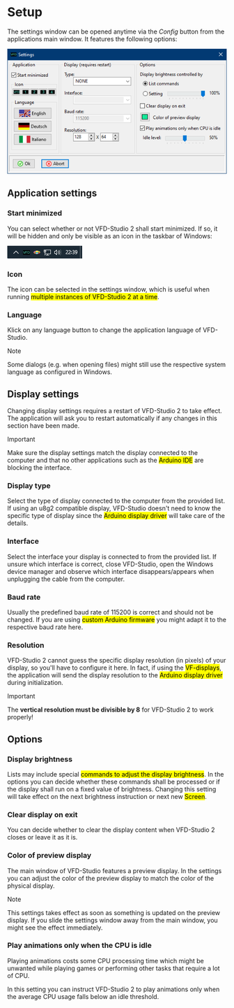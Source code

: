# Setup

The settings window can be opened anytime via the *Config* button from the applications main window. It features the following options:

![Screenshot of the settings window showing the various configuration options.](settings_window.png)

## Application settings

### Start minimized

You can select whether or not VFD-Studio 2 shall start minimized. If so, it will be hidden and only be visible as an icon in the taskbar of Windows:

![Screenshot of a part of a Windows taskbar with the clock and the VFD-Studio icon.](system_tray.png)

### Icon

The icon can be selected in the settings window, which is useful when running <mark>multiple instances of VFD-Studio 2 at a time</mark>.

### Language

Klick on any language button to change the application language of VFD-Studio.

> [!NOTE]
> Some dialogs (e.g. when opening files) might still use the respective system language as configured in Windows.

## Display settings

Changing display settings requires a restart of VFD-Studio 2 to take effect. The application will ask you to restart automatically if any changes in this section have been made.

> [!IMPORTANT]  
> Make sure the display settings match the display connected to the computer and that no other applications such as the <mark>Arduino IDE</mark> are blocking the interface.

### Display type

Select the type of display connected to the computer from the provided list. 
If using an u8g2 compatible display, VFD-Studio doesn't need to know the specific type of display since the <mark>Arduino display driver</mark> will take care of the details.

### Interface

Select the interface your display is connected to from the provided list. If unsure which interface is correct, close VFD-Studio, open the Windows device manager and observe which interface disappears/appears when unplugging the cable from the computer.

### Baud rate

Usually the predefined baud rate of 115200 is correct and should not be changed. If you are using <mark>custom Arduino firmware</mark> you might adapt it to the respective baud rate here.

### Resolution

VFD-Studio 2 cannot guess the specific display resolution (in pixels) of your display, so you'll have to configure it here. In fact, if using the <mark>VF-displays</mark>, the application will send the display resolution to the <mark>Arduino display driver</mark> during initialization.

> [!IMPORTANT]  
> The **vertical resolution must be divisible by 8** for VFD-Studio 2 to work properly!

## Options

### Display brightness

Lists may include special <mark>commands to adjust the display brightness</mark>. In the options you can decide whether these commands shall be processed or if the display shall run on a fixed value of brightness. Changing this setting will take effect on the next brightness instruction or next new <mark>Screen</mark>.

### Clear display on exit

You can decide whether to clear the display content when VFD-Studio 2 closes or leave it as it is.

### Color of preview display

The main window of VFD-Studio features a preview display. In the settings you can adjust the color of the preview display to match the color of the physical display.

> [!NOTE]
> This settings takes effect as soon as something is updated on the preview display. If you slide the settings window away from the main window, you might see the effect immediately.

### Play animations only when the CPU is idle

Playing animations costs some CPU processing time which might be unwanted while playing games or performing other tasks that require a lot of CPU.

In this setting you can instruct VFD-Studio 2 to play animations only when the average CPU usage falls below an idle threshold.
